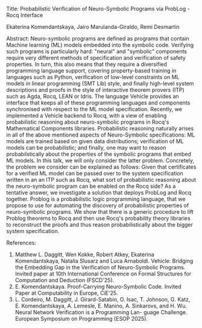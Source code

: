 Title: Probabilistic Verification of Neuro-Symbolic Programs via ProbLog - Rocq Interface

Ekaterina Komendantskaya, Jairo Marulanda-Giraldo, Remi Desmartin

Abstract: Neuro-symbolic programs are defined as programs that contain Machine learning (ML) models embedded into the symbolic code. Verifying such programs is particularly hard: "neural" and "symbolic" components require very different methods of specification and verification of safety properties. In turn, this also means that they require a diversified programming language support, covering property-based training in languages such as Python, verification of low-level constraints on ML models in linear programming (SMT Lib) style, and finally high-level system descriptions and proofs in the style of interactive theorem provers (ITP) such as Agda, Rocq, LEAN or Idris. The language Vehicle provides an interface that keeps all of these programming languages and components synchronised with respect to the ML model specification. Recently, we implemented a Vehicle backend to Rocq, with a view of enabling probabilistic reasoning about neuro-symbolic programs in Rocq's Mathematical Components libraries.
Probabilistic reasoning naturally arises in all of the above mentioned aspects of Neuro-Symbolic specifications:
ML models are trained based on given data distributions;
verification of ML models can be probabilistic; and finally,
one may want to reason probabilstically about the properties of the symbolic programs that embed ML models.
In this talk, we will only consider the latter problem. Concretely, the problem we consider can be explained as follows:
Given that certificates for a verified ML model can be passed over to the system specification written in an an ITP such as Rocq, what sort of probabilistic reasoning about the neuro-symbolic program can be enabled on the Rocq side? As a tentative answer, we investigate a solution that deploys ProbLog and Rocq together.
Problog is a probabilistic logic programming language, that we propose to use for automating the discovery of probabilistic properties of neuro-symbolic programs. We show that there is a generic procedure to lift Problog theorems to Rocq and then use Rocq's probability theory libraries to reconstruct the proofs and thus reason probabilistically about the bigger system specification.

References:
1. Matthew L. Daggitt, Wen Kokke, Robert Atkey, Ekaterina Komendantskaya, Natalia Slusarz and Luca Arnaboldi. Vehicle: Bridging the Embedding Gap in the Verification of Neuro-Symbolic Programs. Invited paper at 10th International Conference on Formal Structures for Computation and Deduction (FSCD'25).
2. E. Komendantskaya. Proof-Carrying Neuro-Symbolic Code. Invited Paper at Computability in Europe, CiE'25.
3. L. Cordeiro, M. Daggitt, J. Girard-Satabin, O. Isac, T. Johnson, G. Katz, E. Komendantskaya, A. Lemesle, E. Manino, A. Sinkarovs, and H. Wu. Neural Network Verification is a Programming Lan- guage Challenge. European Symposium on Programming (ESOP 2025).
